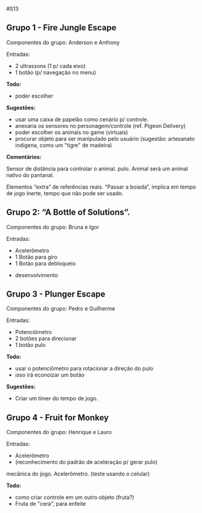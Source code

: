 #S13

## Grupo 1 - Fire Jungle Escape

Componentes do grupo: Anderson e Anthony

Entradas:  
* 2 ultrassons (1 p/ cada eixo)
* 1 botão (p/ navegação no menu)


**Todo:** 
* poder escolher 


**Sugestões:**   
* usar uma caixa de papelão como cenário p/ controle.
* anexaria os sensores no personagem/controle (ref. Pigeon Delivery)
* poder escolher os animais no game (virtuais)  
* procurar objeto para ser manipulado pelo usuário (sugestão: artesanato indígena, como um "tigre" de madeira)



**Comentários:**  

Sensor de distância para controlar o animal.
pulo.  Animal será um animal nativo do pantanal.

Elementos “extra” de referências reais. “Passar a boiada”, implica em tempo de jogo inerte, tempo que não pode ser usado.


## Grupo 2: “A Bottle of Solutions”. 

Componentes do grupo: Bruna e Igor

Entradas:   
* Acelerômetro  
* 1 Botão para giro  
* 1 Botão para debloqueio

- desenvolvimento 


## Grupo 3 - Plunger Escape

Componentes do grupo: Pedro e Guilherme

Entradas:  
* Potenciômetro   
* 2 botões para direcionar  
* 1 botão pulo

**Todo:**   
* usar o potenciômetro para rotacionar a direção do pulo  
* isso irá econoizar um botão


**Sugestões:**   
* Criar um timer do tempo de jogo. 



## Grupo 4 - Fruit for Monkey

Componentes do grupo: Henrique e Lauro

Entradas:   
* Acelerômetro  
* (reconhecimento do padrão de aceleração p/ gerar pulo)  

mecânica do jogo.
Acelerômetro. (teste usando o celular)


**Todo:** 
* como criar controle em um outro objeto (fruta?)  
* Fruta de "cera", para enfeite

